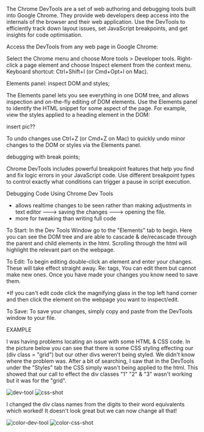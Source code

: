 The Chrome DevTools are a set of web authoring and debugging tools built into Google Chrome. They provide web developers deep access into the internals of the browser and their web application. Use the DevTools to efficiently track down layout issues, set JavaScript breakpoints, and get insights for code optimisation.


Access the DevTools from any web page in Google Chrome:

Select the Chrome menu and choose More tools > Developer tools.
Right-click a page element and choose Inspect element from the context menu.
Keyboard shortcut: Ctrl+Shift+I (or Cmd+Opt+I on Mac).

Elements panel: inspect DOM and styles;

The Elements panel lets you see everything in one DOM tree, and allows inspection and on-the-fly editing of DOM elements. Use the Elements panel to identify the HTML snippet for some aspect of the page.
For example, view the styles applied to a heading element in the DOM:

insert pic??

To undo changes use Ctrl+Z (or Cmd+Z on Mac) to quickly undo minor changes to the DOM or styles via the Elements panel.	

debugging with break points;

Chrome DevTools includes powerful breakpoint features that help you find and fix logic errors in your JavaScript code. Use different breakpoint types to control exactly what conditions can trigger a pause in script execution.

Debugging Code Using Chrome Dev Tools
  - allows realtime changes to be seen rather than making adjustments in text editor ---> saving the changes ---> opening the file.
  - more for tweaking than writing full code

To Start:
In the Dev Tools Window go to the "Elements" tab to begin. Here you can see the DOM tree and are able to cascade & de/recascade through the parent and child elements in the html. Scrolling through the html will highlight the relevant part on the webpage.

To Edit:
To begin editing double-click an element and enter your changes. These will take effect straight away.
Re: tags, You can edit them but cannot make new ones.
Once you have made your changes you know need to save them.


*If you can't edit code click the magnifying glass in the top left hand corner and then click the element on the webpage you want to inspect/edit.

To Save:
To save your changes, simply copy and paste from the DevTools window to your file.

EXAMPLE

I was having problems locating an issue with some HTML & CSS code. In the picture below you can see that there is some CSS styling effecting our (div class = "grid") but our other divs weren't being styled. We didn't know where the problem was. After a bit of searching, I saw that in the DevTools under the "Styles" tab the CSS simply wasn't being applied to the html. This showed that our call to effect the div classes "1" "2" & "3" wasn't working but it was for the "grid".

![dev-tool](https://cloud.githubusercontent.com/assets/12072531/9878154/3eec8076-5bb9-11e5-93ee-1e1361751313.png)
![css-shot](https://cloud.githubusercontent.com/assets/12072531/9878166/465897dc-5bb9-11e5-8b11-462cfc1f7579.png)

I changed the div class names from the digits to their word equivalents which worked! It doesn't look great but we can now change all that!

![color-dev-tool](https://cloud.githubusercontent.com/assets/12072531/9877953/eda69f04-5bb7-11e5-9b27-95a32430f2ac.png)
![color-css-shot](https://cloud.githubusercontent.com/assets/12072531/9878149/3bf77808-5bb9-11e5-95d0-00035dc0e225.png)

